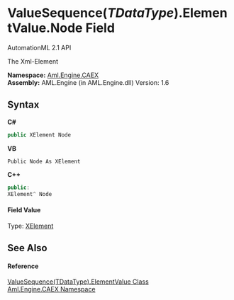# ValueSequence(*TDataType*).ElementValue.Node Field
AutomationML 2.1 API 

The Xml-Element

**Namespace:**&nbsp;<a href="N_Aml_Engine_CAEX">Aml.Engine.CAEX</a><br />**Assembly:**&nbsp;AML.Engine (in AML.Engine.dll) Version: 1.6

## Syntax

**C#**<br />
``` C#
public XElement Node
```

**VB**<br />
``` VB
Public Node As XElement
```

**C++**<br />
``` C++
public:
XElement^ Node
```


#### Field Value
Type: <a href="https://docs.microsoft.com/dotnet/api/system.xml.linq.xelement" target="_parent" rel="noopener noreferrer">XElement</a>

## See Also


#### Reference
<a href="T_Aml_Engine_CAEX_ValueSequence_1_ElementValue">ValueSequence(TDataType).ElementValue Class</a><br /><a href="N_Aml_Engine_CAEX">Aml.Engine.CAEX Namespace</a><br />